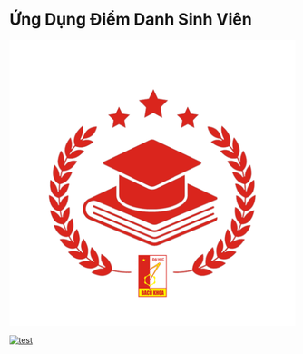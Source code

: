 # Ứng Dụng Điểm Danh Sinh Viên 

![ArchiTecture Logo](app/src/main/res/drawable/logo.png)

[![test](https://github.com/blocoio/android-template/workflows/test/badge.svg?branch=master)](https://github.com/hieunv2011/testfire/tree/main)





